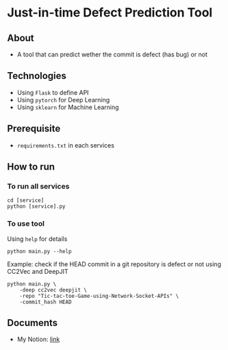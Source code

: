 # Just-in-time Defect Prediction Tool

## About

* A tool that can predict wether the commit is defect (has bug) or not

## Technologies

* Using `Flask` to define API
* Using `pytorch` for Deep Learning
* Using `sklearn` for Machine Learning 

## Prerequisite

* `requirements.txt` in each services

## How to run

### To run all services
```
cd [service]
python [service].py
```

### To use tool
Using `help` for details
```
python main.py --help
```

Example: check if the HEAD commit in a git repository is defect or not using CC2Vec and DeepJIT
```
python main.py \
    -deep cc2vec deepjit \
    -repo "Tic-tac-toe-Game-using-Network-Socket-APIs" \
    -commit_hash HEAD
``` 
  
## Documents
* My Notion: [link](https://tree-makemake-699.notion.site/Just-in-time-Defect-Prediction-Tool-c9d4892ceca84b4ab6dcf1f0574b1355?pvs=4)
